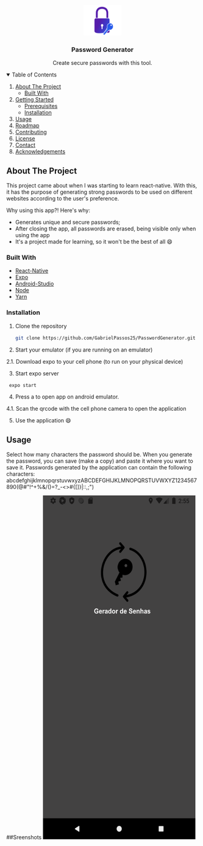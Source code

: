 <br />
<p align="center">
  <a href="https://github.com/GabrielPassos25/PasswordGenerator">
    <img src="assets/logogit.png" alt="Logo" width="100" height="80">
  </a>

  <h3 align="center">Password Generator</h3>

  <p align="center">
    Create secure passwords with this tool.
  </p>
</p>


<details open="open">
  <summary>Table of Contents</summary>
  <ol>
    <li>
      <a href="#about-the-project">About The Project</a>
      <ul>
        <li><a href="#built-with">Built With</a></li>
      </ul>
    </li>
    <li>
      <a href="#getting-started">Getting Started</a>
      <ul>
        <li><a href="#prerequisites">Prerequisites</a></li>
        <li><a href="#installation">Installation</a></li>
      </ul>
    </li>
    <li><a href="#usage">Usage</a></li>
    <li><a href="#roadmap">Roadmap</a></li>
    <li><a href="#contributing">Contributing</a></li>
    <li><a href="#license">License</a></li>
    <li><a href="#contact">Contact</a></li>
    <li><a href="#acknowledgements">Acknowledgements</a></li>
  </ol>
</details>



## About The Project
This project came about when I was starting to learn react-native. With this, it has the purpose of generating strong passwords to be used on different websites according to the user's preference.

Why using this app?! Here's why:
* Generates unique and secure passwords;
* After closing the app, all passwords are erased, being visible only when using the app
* It's a project made for learning, so it won't be the best of all :smile:

### Built With

* [React-Native](https://reactnative.dev)
* [Expo](https://expo.io)
* [Android-Studio](https://developer.android.com/studio)
* [Node](https://nodejs.org/en/)
* [Yarn](https://yarnpkg.com)

### Installation

1. Clone the repository
   ```sh
   git clone https://github.com/GabrielPassos25/PasswordGenerator.git
   ```

2. Start your emulator (if you are running on an emulator)

2.1. Download expo to your cell phone (to run on your physical device)

3. Start expo server
  ```sh
   expo start
   ```

4. Press a to open app on android emulator.

4.1. Scan the qrcode with the cell phone camera to open the application

5. Use the application :smile:


<!-- USAGE EXAMPLES -->
## Usage

Select how many characters the password should be. When you generate the password, you can save (make a copy) and paste it where you want to save it.
Passwords generated by the application can contain the following characters: abcdefghijklmnopqrstuvwxyzABCDEFGHIJKLMNOPQRSTUVWXYZ1234567890(@#"!^+%&/()=?_-<>#{[]}\|::,;")

##Sreenshots
 <a href="https://github.com/GabrielPassos25/PasswordGenerator">
    <img src="assets/SplashScreen.png" alt="Logo" width="400" height="900">
 </a>
